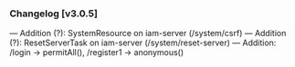 ### Changelog [v3.0.5]
— Addition (?): SystemResource on iam-server (/system/csrf)
— Addition (?): ResetServerTask on iam-server (/system/reset-server)
— Addition: /login -> permitAll(), /register1 -> anonymous()
